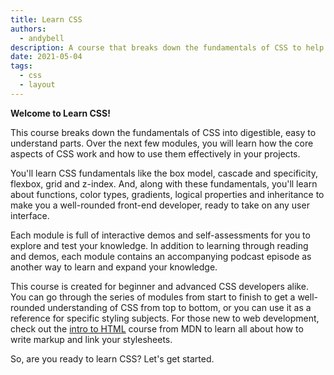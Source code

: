 ```yaml
---
title: Learn CSS
authors:
  - andybell
description: A course that breaks down the fundamentals of CSS to help you become a well-rounded front-end developer.
date: 2021-05-04
tags:
  - css
  - layout
---
```


**Welcome to Learn CSS!**

This course breaks down the fundamentals of CSS into digestible,
easy to understand parts.
Over the next few modules,
you will learn how the core aspects of CSS work and how to use them effectively in your projects.

You'll learn CSS fundamentals like the box model, cascade and specificity, flexbox, grid and z-index.
And, along with these fundamentals,
you'll learn about functions, color types, gradients, logical properties and inheritance
to make you a well-rounded front-end developer,
ready to take on any user interface.

Each module is full of interactive demos and self-assessments for you to explore and test your knowledge.
In addition to learning through reading and demos,
each module contains an accompanying podcast episode as another way to learn and expand your knowledge.

This course is created for beginner and advanced CSS developers alike.
You can go through the series of modules from start to finish
to get a well-rounded understanding of CSS from top to bottom,
or you can use it as a reference for specific styling subjects.
For those new to web development, check out the
[intro to HTML](https://developer.mozilla.org/en-US/docs/Learn/HTML/Introduction_to_HTML)
course from MDN to learn all about how to write markup and link your stylesheets.

So, are you ready to learn CSS? Let's get started.
